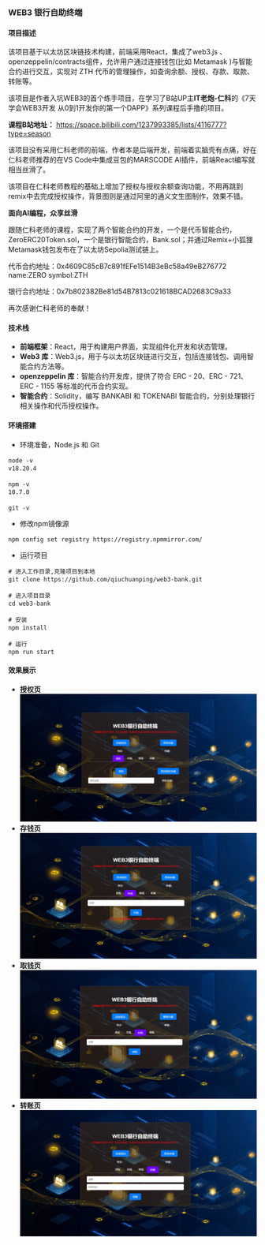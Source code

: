 ### WEB3 银行自助终端

#### 项目描述

该项目基于以太坊区块链技术构建，前端采用React，集成了web3.js 、openzeppelin/contracts组件，允许用户通过连接钱包(比如 Metamask )与智能合约进行交互，实现对 ZTH 代币的管理操作，如查询余额、授权、存款、取款、转账等。

该项目是作者入坑WEB3的首个练手项目，在学习了B站UP主**IT老炮-仁科**的《7天学会WEB3开发 从0到1开发你的第一个DAPP》系列课程后手撸的项目。

**课程B站地址：**  https://space.bilibili.com/1237993385/lists/4116777?type=season 

该项目没有采用仁科老师的前端，作者本是后端开发，前端着实脑壳有点痛，好在仁科老师推荐的在VS Code中集成豆包的MARSCODE AI插件，前端React编写就相当丝滑了。

该项目在仁科老师教程的基础上增加了授权与授权余额查询功能，不用再跳到remix中去完成授权操作，背景图则是通过阿里的通义文生图制作，效果不错。

**面向AI编程，众享丝滑**

跟随仁科老师的课程，实现了两个智能合约的开发，一个是代币智能合约，ZeroERC20Token.sol，一个是银行智能合约，Bank.sol；并通过Remix+小狐狸Metamask钱包发布在了以太坊Sepolia测试链上。

代币合约地址：0x4609C85cB7c891fEFe1514B3eBc58a49eB276772   name:ZERO  symbol:ZTH

银行合约地址：0x7b802382Be81d54B7813c021618BCAD2683C9a33

再次感谢仁科老师的奉献！

#### 技术栈

- **前端框架**：React，用于构建用户界面，实现组件化开发和状态管理。
- **Web3 库**：Web3.js，用于与以太坊区块链进行交互，包括连接钱包、调用智能合约方法等。
- **openzeppelin 库**：智能合约开发库，提供了符合 ERC - 20、ERC - 721、ERC - 1155 等标准的代币合约实现。
- **智能合约**：Solidity，编写 BANKABI 和 TOKENABI 智能合约，分别处理银行相关操作和代币授权操作。

#### 环境搭建
- 环境准备，Node.js 和 Git 

```
node -v
v18.20.4

npm -v
10.7.0

git -v
```

- 修改npm镜像源

```
npm config set registry https://registry.npmmirror.com/
```

- 运行项目

```
# 进入工作目录,克隆项目到本地
git clone https://github.com/qiuchuanping/web3-bank.git

# 进入项目目录
cd web3-bank

# 安装
npm install

# 运行
npm run start
```


#### 效果展示
- **授权页**
![](https://raw.githubusercontent.com/qiuchuanping/web3-bank/main/images/1.png)
- **存钱页**
![](https://raw.githubusercontent.com/qiuchuanping/web3-bank/main/images/2.png)
- **取钱页**
![](https://raw.githubusercontent.com/qiuchuanping/web3-bank/main/images/3.png)
- **转账页**
![](https://raw.githubusercontent.com/qiuchuanping/web3-bank/main/images/4.png)